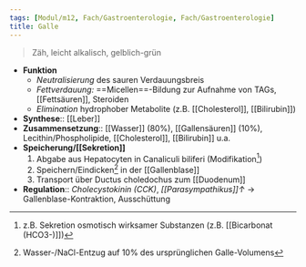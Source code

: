 ```yaml
---
tags: [Modul/m12, Fach/Gastroenterologie, Fach/Gastroenterologie]
title: Galle
---
```

> Zäh, leicht alkalisch, gelblich-grün
- **Funktion**
	- *Neutralisierung* des sauren Verdauungsbreis
	- *Fettverdauung:* ==Micellen==-Bildung zur Aufnahme von TAGs, [[Fettsäuren]], Steroiden
	- *Elimination* hydrophober Metabolite (z.B. [[Cholesterol]], [[Bilirubin]])
- **Synthese**:: [[Leber]]
- **Zusammensetzung**:: [[Wasser]] (80%), [[Gallensäuren]] (10%), Lecithin/Phospholipide, [[Cholesterol]], [[Bilirubin]] u.a.
- **Speicherung/[[Sekretion]]**
	1. Abgabe aus Hepatocyten in Canaliculi biliferi (Modifikation[^1]) 
	2. Speichern/Eindicken[^2] in der [[Gallenblase]]
	3. Transport über Ductus choledochus zum [[Duodenum]]
- **Regulation**:: *Cholecystokinin (CCK)*, *[[Parasympathikus]]↑* → Gallenblase-Kontraktion, Ausschüttung

[^1]: z.B. Sekretion osmotisch wirksamer Substanzen (z.B. [[Bicarbonat (HCO3-)]])
[^2]: Wasser-/NaCl-Entzug auf 10% des ursprünglichen Galle-Volumens